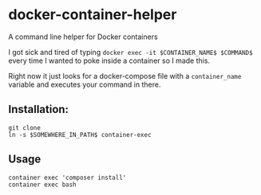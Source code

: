 # docker-container-helper
A command line helper for Docker containers

I got sick and tired of typing `docker exec -it $CONTAINER_NAME$ $COMMAND$` every time I wanted to poke inside a container so I made this.

Right now it just looks for a docker-compose file with a `container_name` variable and executes your command in there.

## Installation:

```
git clone
ln -s $SOMEWHERE_IN_PATH$ container-exec
```

## Usage

```
container exec 'composer install'
container exec bash
```
